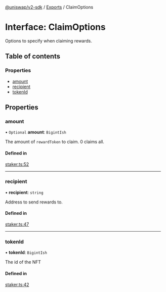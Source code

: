 [@uniswap/v2-sdk](../README.md) / [Exports](../modules.md) / ClaimOptions

# Interface: ClaimOptions

Options to specify when claiming rewards.

## Table of contents

### Properties

- [amount](ClaimOptions.md#amount)
- [recipient](ClaimOptions.md#recipient)
- [tokenId](ClaimOptions.md#tokenid)

## Properties

### amount

• `Optional` **amount**: `BigintIsh`

The amount of `rewardToken` to claim. 0 claims all.

#### Defined in

[staker.ts:52](https://github.com/Uniswap/v2-sdk/blob/08a7c05/src/staker.ts#L52)

___

### recipient

• **recipient**: `string`

Address to send rewards to.

#### Defined in

[staker.ts:47](https://github.com/Uniswap/v2-sdk/blob/08a7c05/src/staker.ts#L47)

___

### tokenId

• **tokenId**: `BigintIsh`

The id of the NFT

#### Defined in

[staker.ts:42](https://github.com/Uniswap/v2-sdk/blob/08a7c05/src/staker.ts#L42)
